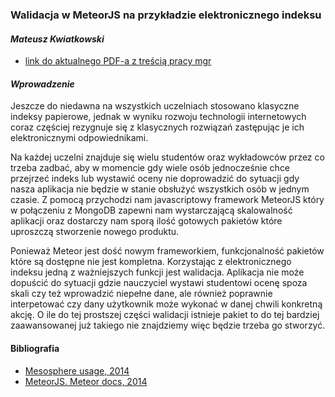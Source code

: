 ### Walidacja w MeteorJS na przykładzie elektronicznego indeksu
#### *Mateusz Kwiatkowski*

* [link do aktualnego PDF-a z treścią pracy mgr](https://github.com/Flover/praca_magisterska/blob/master/magisterka.pdf)

#### *Wprowadzenie*
Jeszcze do niedawna na wszystkich uczelniach stosowano klasyczne indeksy
papierowe, jednak w wyniku rozwoju technologii internetowych coraz częściej
rezygnuje się z klasycznych rozwiązań zastępując je ich elektronicznymi odpowiednikami.

Na każdej uczelni znajduje się wielu studentów oraz wykładowców przez co trzeba
zadbać, aby w momencie gdy wiele osób jednocześnie chce przejrzeć indeks
lub wystawić oceny nie doprowadzić do sytuacji gdy nasza aplikacja nie będzie
w stanie obsłużyć wszystkich osób w jednym czasie. Z pomocą przychodzi nam
javascriptowy framework MeteorJS który w połączeniu z MongoDB zapewni nam
wystarczającą skalowalność aplikacji oraz dostarczy nam sporą ilość gotowych
pakietów które uproszczą stworzenie nowego produktu.

Ponieważ Meteor jest dość nowym frameworkiem, funkcjonalność pakietów które są
dostępne nie jest kompletna. Korzystając z elektronicznego indeksu jedną
z ważniejszych funkcji jest walidacja. Aplikacja nie może dopuścić do sytuacji gdzie
nauczyciel wystawi studentowi ocenę spoza skali czy też wprowadzić niepełne
dane, ale również poprawnie interpetować czy dany użytkownik może wykonać
w danej chwili konkretną akcję. O ile do tej prostszej części walidacji istnieje pakiet to do
tej bardziej zaawansowanej już takiego nie znajdziemy więc będzie trzeba go stworzyć.

#### Bibliografia

* [Mesosphere usage, 2014](https://github.com/copleykj/Mesosphere)
* [MeteorJS. Meteor docs, 2014](http://docs.meteor.com/)
